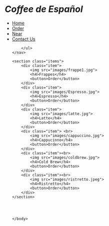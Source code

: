 <!DOCTYPE html>
<html>
    <head>
        <meta charset="UTF-8">
        <meta name="viewport" content="width=device-width, initial-scale=1">
        <title>My First Website Coffee Shop</title>
        <link rel="stylesheet" type="text/css" href="CSS1.css">
    </head>
    <body>
        <h1><i><b>Coffee de Español</b></i></h1>
    <nav>
        <ul>
            <a href="Index.html"><li>Home</li></a>
            <a href="#"><li>Order</li></a>
            <a href="#"><li>Near</li></a>
            <a href="HOMEPAGE.html"><li>Contact Us</li></a>

        </ul>
    </nav>

    <section class="items">
        <div class="item">
            <img src="images/frappe1.jpg">
            <h4>Frappes</h4>
            <button>Order</button>
        </div>
        <div class="item">
            <img src="images/Espresso.jpg">
            <h4>Espresso</h4>
            <button>Order</button>
        </div>
        <div class="item">
            <img src="images/latte.jpg">
            <h4>Latte</h4>
            <button>Order</button>
        </div>
        <div class="item"> <br>
            <img src="images/cappuccino.jpg">
            <h4>Cappucinno</h4>
            <button>Order</button>
        </div>
        <div class="item"><br>
            <img src="images/coldbrew.jpg">
            <h4>Cold Brew</h4>
            <button>Order</button>
        </div>
        <div class="item"><br>
            <img src="images/ristretto.jpeg">
            <h4>Ristretto</h4>
            <button>Order</button>
        </div>
    </section>




    </body>
</html>
